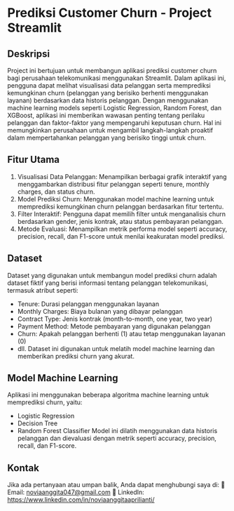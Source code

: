 # Prediksi Customer Churn - Project Streamlit

## Deskripsi
Project ini bertujuan untuk membangun aplikasi prediksi customer churn bagi perusahaan telekomunikasi menggunakan Streamlit. Dalam aplikasi ini, pengguna dapat melihat visualisasi data pelanggan serta memprediksi kemungkinan churn (pelanggan yang berisiko berhenti menggunakan layanan) berdasarkan data historis pelanggan.
Dengan menggunakan machine learning models seperti Logistic Regression, Random Forest, dan XGBoost, aplikasi ini memberikan wawasan penting tentang perilaku pelanggan dan faktor-faktor yang mempengaruhi keputusan churn. Hal ini memungkinkan perusahaan untuk mengambil langkah-langkah proaktif dalam mempertahankan pelanggan yang berisiko tinggi untuk churn.

## Fitur Utama
1. Visualisasi Data Pelanggan: Menampilkan berbagai grafik interaktif yang menggambarkan distribusi fitur pelanggan seperti tenure, monthly charges, dan status churn.
2. Model Prediksi Churn: Menggunakan model machine learning untuk memprediksi kemungkinan churn pelanggan berdasarkan fitur tertentu.
3. Filter Interaktif: Pengguna dapat memilih filter untuk menganalisis churn berdasarkan gender, jenis kontrak, atau status pembayaran pelanggan.
4. Metode Evaluasi: Menampilkan metrik performa model seperti accuracy, precision, recall, dan F1-score untuk menilai keakuratan model prediksi.

## Dataset
Dataset yang digunakan untuk membangun model prediksi churn adalah dataset fiktif yang berisi informasi tentang pelanggan telekomunikasi, termasuk atribut seperti:
- Tenure: Durasi pelanggan menggunakan layanan
- Monthly Charges: Biaya bulanan yang dibayar pelanggan
- Contract Type: Jenis kontrak (month-to-month, one year, two year)
- Payment Method: Metode pembayaran yang digunakan pelanggan
- Churn: Apakah pelanggan berhenti (1) atau tetap menggunakan layanan (0)
- dll.
Dataset ini digunakan untuk melatih model machine learning dan memberikan prediksi churn yang akurat.

## Model Machine Learning
Aplikasi ini menggunakan beberapa algoritma machine learning untuk memprediksi churn, yaitu:
- Logistic Regression
- Decision Tree
- Random Forest Classifier
Model ini dilatih menggunakan data historis pelanggan dan dievaluasi dengan metrik seperti accuracy, precision, recall, dan F1-score.

## Kontak
Jika ada pertanyaan atau umpan balik, Anda dapat menghubungi saya di:
📧 Email: noviaanggita047@gmail.com
🔗 LinkedIn: https://www.linkedin.com/in/noviaanggitaaprilianti/
